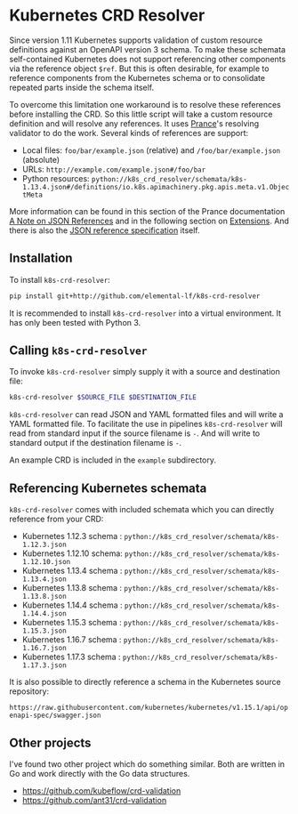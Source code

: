 # Kubernetes CRD Resolver

Since version 1.11 Kubernetes supports validation of custom resource definitions 
against an OpenAPI version 3 schema. To make these schemata self-contained 
Kubernetes does not support referencing other components via the reference 
object `$ref`. But this is often desirable, for example to reference components 
from  the Kubernetes schema or to consolidate repeated parts inside the schema 
itself.

To overcome this limitation one workaround is to resolve these references before
installing the CRD. So this little script will take a custom resource definition 
and will resolve any references. It uses [Prance](https://pypi.org/project/prance/)'s
resolving validator to do the work. Several kinds of references are support:

* Local files: `foo/bar/example.json` (relative) and `/foo/bar/example.json` (absolute)
* URLs: `http://example.com/example.json#/foo/bar`
* Python resources: `python://k8s_crd_resolver/schemata/k8s-1.13.4.json#/definitions/io.k8s.apimachinery.pkg.apis.meta.v1.ObjectMeta`

More information can be found in this section of the Prance documentation [A Note on JSON References](https://github.com/jfinkhaeuser/prance#a-note-on-json-references)
and in the following section on [Extensions](https://github.com/jfinkhaeuser/prance#extensions). And there is also the [JSON reference specification](https://tools.ietf.org/html/draft-pbryan-zyp-json-ref-03) itself.

## Installation

To install `k8s-crd-resolver`:

```bash
pip install git+http://github.com/elemental-lf/k8s-crd-resolver
```

It is recommended to install `k8s-crd-resolver` into a virtual environment. It has only 
been tested with Python 3.

## Calling `k8s-crd-resolver`

To invoke `k8s-crd-resolver` simply supply it with a source and destination file:

```bash
k8s-crd-resolver $SOURCE_FILE $DESTINATION_FILE
```

`k8s-crd-resolver` can read JSON and YAML formatted files and will write a YAML formatted file.
To facilitate the use in pipelines `k8s-crd-resolver` will read from standard input if
the source filename is `-`. And will write to standard output if the destination filename is `-`.

An example CRD is included in the `example` subdirectory.

## Referencing Kubernetes schemata

`k8s-crd-resolver` comes with included schemata which you can directly reference from your CRD:

* Kubernetes 1.12.3 schema : `python://k8s_crd_resolver/schemata/k8s-1.12.3.json`
* Kubernetes 1.12.10 schema: `python://k8s_crd_resolver/schemata/k8s-1.12.10.json`
* Kubernetes 1.13.4 schema : `python://k8s_crd_resolver/schemata/k8s-1.13.4.json`
* Kubernetes 1.13.8 schema : `python://k8s_crd_resolver/schemata/k8s-1.13.8.json`
* Kubernetes 1.14.4 schema : `python://k8s_crd_resolver/schemata/k8s-1.14.4.json`
* Kubernetes 1.15.3 schema : `python://k8s_crd_resolver/schemata/k8s-1.15.3.json`
* Kubernetes 1.16.7 schema : `python://k8s_crd_resolver/schemata/k8s-1.16.7.json`
* Kubernetes 1.17.3 schema : `python://k8s_crd_resolver/schemata/k8s-1.17.3.json`

It is also possible to directly reference a schema in the Kubernetes source
repository:

`https://raw.githubusercontent.com/kubernetes/kubernetes/v1.15.1/api/openapi-spec/swagger.json`

## Other projects

I've found two other project which do something similar. Both are written in Go and work directly with the
Go data structures.

* https://github.com/kubeflow/crd-validation
* https://github.com/ant31/crd-validation
